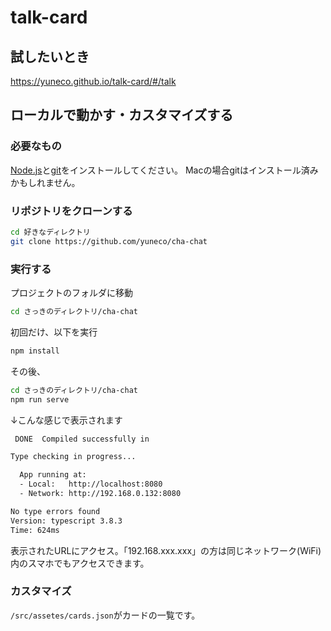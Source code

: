 # talk-card

## 試したいとき

https://yuneco.github.io/talk-card/#/talk

## ローカルで動かす・カスタマイズする

### 必要なもの

[Node.js](https://nodejs.org/ja/)と[git](https://git-scm.com/downloads)をインストールしてください。
Macの場合gitはインストール済みかもしれません。

### リポジトリをクローンする

```sh
cd 好きなディレクトリ
git clone https://github.com/yuneco/cha-chat
```

### 実行する

プロジェクトのフォルダに移動

```sh
cd さっきのディレクトリ/cha-chat
```

初回だけ、以下を実行

```sh
npm install
```

その後、

```sh
cd さっきのディレクトリ/cha-chat
npm run serve
```

↓こんな感じで表示されます

```sh
 DONE  Compiled successfully in 

Type checking in progress...

  App running at:
  - Local:   http://localhost:8080 
  - Network: http://192.168.0.132:8080

No type errors found
Version: typescript 3.8.3
Time: 624ms
```

表示されたURLにアクセス。「192.168.xxx.xxx」の方は同じネットワーク(WiFi)内のスマホでもアクセスできます。

### カスタマイズ

`/src/assetes/cards.json`がカードの一覧です。
